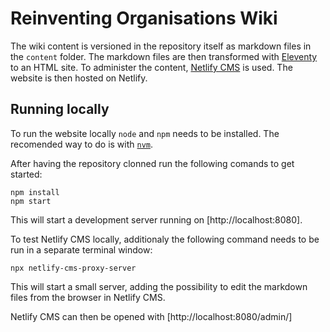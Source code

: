 # Reinventing Organisations Wiki

The wiki content is versioned in the repository itself as markdown files in the `content` folder.
The markdown files are then transformed with [Eleventy](https://www.11ty.dev/) to an HTML site.
To administer the content, [Netlify CMS](https://www.netlifycms.org/) is used.
The website is then hosted on Netlify.

## Running locally

To run the website locally `node` and `npm` needs to be installed.
The recomended way to do is with [`nvm`](https://github.com/nvm-sh/nvm).

After having the repository clonned run the following comands to get started:

```
npm install
npm start
```

This will start a development server running on [http://localhost:8080].

To test Netlify CMS locally, additionaly the following command needs to be run in a separate terminal window:

```
npx netlify-cms-proxy-server
```

This will start a small server, adding the possibility to edit the markdown files from the browser in Netlify CMS.

Netlify CMS can then be opened with [http://localhost:8080/admin/]